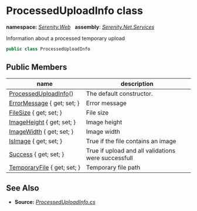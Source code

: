 # ProcessedUploadInfo class
**namespace:** *[Serenity.Web](../README.md#serenity.web-namespace)*   **assembly**: *[Serenity.Net.Services](../README.md)*

Information about a processed temporary upload

```csharp
public class ProcessedUploadInfo
```

## Public Members

| name | description |
| --- | --- |
| [ProcessedUploadInfo](ProcessedUploadInfo/ProcessedUploadInfo.md)() | The default constructor. |
| [ErrorMessage](ProcessedUploadInfo/ErrorMessage.md) { get; set; } | Error message |
| [FileSize](ProcessedUploadInfo/FileSize.md) { get; set; } | File size |
| [ImageHeight](ProcessedUploadInfo/ImageHeight.md) { get; set; } | Image height |
| [ImageWidth](ProcessedUploadInfo/ImageWidth.md) { get; set; } | Image width |
| [IsImage](ProcessedUploadInfo/IsImage.md) { get; set; } | True if the file contains an image |
| [Success](ProcessedUploadInfo/Success.md) { get; set; } | True if upload and all validations were successfull |
| [TemporaryFile](ProcessedUploadInfo/TemporaryFile.md) { get; set; } | Temporary file path |

## See Also

* **Source:** *[ProcessedUploadInfo.cs](https://github.com/serenity-is/Serenity/blob/master/src/Serenity.Net.Services/Upload/ProcessedUploadInfo.cs)*